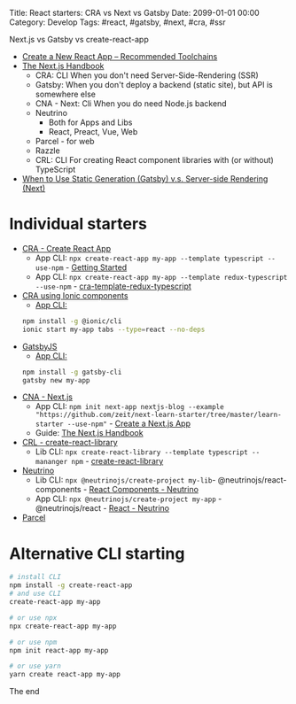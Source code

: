 Title: React starters: CRA vs Next vs Gatsby
Date: 2099-01-01 00:00
Category: Develop
Tags: #react, #gatsby, #next, #cra, #ssr

Next.js vs Gatsby vs create-react-app

* [Create a New React App – Recommended Toolchains](https://reactjs.org/docs/create-a-new-react-app.html#recommended-toolchains)
* [The Next.js Handbook](https://www.freecodecamp.org/news/the-next-js-handbook/#next-js-vs-gatsby-vs-create-react-app)
    * CRA: CLI When you don't need Server-Side-Rendering (SSR)
    * Gatsby: When you don't deploy a backend (static site), but API is somewhere else
    * CNA - Next: Cli When you do need Node.js backend
    * Neutrino
        * Both for Apps and Libs
        * React, Preact, Vue, Web
    * Parcel - for web
    * Razzle
    * CRL: CLI For creating React component libraries with (or without) TypeScript
* [When to Use Static Generation (Gatsby) v.s. Server-side Rendering (Next)](https://next-learn-starter.now.sh/posts/ssg-ssr)

# Individual starters

* [CRA - Create React App](https://create-react-app.dev/)
    * App CLI: `npx create-react-app my-app --template typescript --use-npm` - [Getting Started](https://create-react-app.dev/docs/getting-started)
    * App CLI: `npx create-react-app my-app --template redux-typescript --use-npm` - [cra-template-redux-typescript](https://github.com/reduxjs/cra-template-redux-typescript)
* [CRA using Ionic components](https://ionicframework.com/)
    * [App CLI:](https://ionicframework.com/docs/cli/commands/start)
    ```bash
    npm install -g @ionic/cli
    ionic start my-app tabs --type=react --no-deps
    ```
* [GatsbyJS](https://www.gatsbyjs.org/)
    * [App CLI:](https://www.gatsbyjs.org/docs/quick-start/)  
    ```bash
    npm install -g gatsby-cli
    gatsby new my-app
    ```
* [CNA - Next.js](https://nextjs.org/)
    * App CLI: `npm init next-app nextjs-blog --example "https://github.com/zeit/next-learn-starter/tree/master/learn-starter --use-npm"` - [Create a Next.js App](https://nextjs.org/learn/basics/create-nextjs-app/setup)
    * Guide: [The Next.js Handbook](https://www.freecodecamp.org/news/the-next-js-handbook/)
* [CRL - create-react-library](https://www.npmjs.com/package/create-react-library)
    * Lib CLI: `npx create-react-library --template typescript --mananger npm` - [create-react-library](https://www.npmjs.com/package/create-react-library)
* [Neutrino](https://neutrinojs.org/)
    * Lib CLI: `npx @neutrinojs/create-project my-lib`- @neutrinojs/react-components - [React Components - Neutrino](https://neutrinojs.org/packages/react-components/)
    * App CLI: `npx @neutrinojs/create-project my-app` - @neutrinojs/react - [React - Neutrino](https://neutrinojs.org/packages/react/)
* [Parcel](https://parceljs.org/getting_started.html)

# Alternative CLI starting

```bash
# install CLI
npm install -g create-react-app
# and use CLI
create-react-app my-app

# or use npx
npx create-react-app my-app

# or use npm
npm init react-app my-app

# or use yarn
yarn create react-app my-app
```

The end